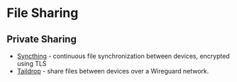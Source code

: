 # File Sharing

## Private Sharing

- [Syncthing](https://syncthing.net/) - continuous file synchronization between
  devices, encrypted using TLS
- [Taildrop](https://tailscale.com/kb/1106/taildrop/) - share files between
  devices over a Wireguard network.
